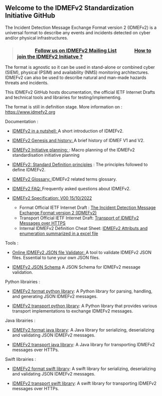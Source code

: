 
## Welcome to the IDMEFv2 Standardization Initiative GitHub



   The Incident Detection Message Exchange Format version 2 (IDMEFv2) is a universal format to describe any events and incidents detected on cyber and/or
   physical infrastructures. 
   
   >
   > ### &nbsp; &nbsp; &nbsp; &nbsp; &nbsp; &nbsp; &nbsp; &nbsp;[**Follow us on IDMEFv2 Mailing List**](https://www.freelists.org/list/idmefv2)  &nbsp; &nbsp; &nbsp; &nbsp; &nbsp; &nbsp; &nbsp; [**How to join the IDMEFv2 Initiatve ?**](https://idmefv2.github.io/index.php/how-to-join/index.html)
   >

   The format is agnostic so it can be used in stand-alone or combined cyber (SIEM), physical (PSIM) and availability (NMS) monitoring
   architectures.  IDMEFv2 can also be used to describe natural and man-made hazards threats and incidents.
   
   This IDMEFv2 GitHub hosts documentation, the official IETF Internet Drafts and technical tools and librairies for testing/implementing.
   
   The format is still in definition stage. More information on : https://www.idmefv2.org
   
   Documentation :
   
   * [IDMEFv2 in a nutshell: ](https://idmefv2.github.io/index.php/idmefv2-in-a-nutshell/index.html) A short introduction of IDMEFv2. 
   
   * [IDMEFv2 Genesis and history: ](https://idmefv2.github.io/index.php/genesis-and-history/index.html)
   A brief history of IDMEF V1 and V2.
   
   * [IDMEFv2 Initiative planning: ](https://idmefv2.github.io/index.php/standardization-planning/index.html) :
   Macro planning of the IDMEFv2 standardisation initiative planning
   
   * [IDMEFv2: Standard Definition principles](https://idmefv2.github.io/index.php/standardization-principles/index.html) : The principles followed to define IDMEFv2.
   
   * [IDMEFv2 Glossary: ](https://idmefv2.github.io/index.php/glossary/index.html) IDMEFv2 related terms glossary.
   
   * [IDMEFv2 FAQ: ](https://idmefv2.github.io/index.php/idmefv2-faq/index.html) Frequently asked questions about IDMEFv2.
   
   
   * [IDMEFv2 Specification: V00 15/10/2022 ](https://github.com/IDMEFv2/idmefv2-drafts)  
       * Format Official IETF Internet Draft :  [ The Incident Detection Message Exchange Format version 2 (IDMEFv2)](https://datatracker.ietf.org/doc/draft-lehmann-idmefv2/)
       * Transport Official IETF Internet Draft: [Transport of IDMEFv2 Messages over HTTPS](https://datatracker.ietf.org/doc/draft-poirotte-idmefv2-https-transport/) 
       * Internal IDMEFv2 Définition Cheat Sheet: [IDMEFv2 Attributs and enumeration summarized in a excel file](https://github.com/IDMEFv2/IDMEFv2-Specification/blob/main/IDMEFv2-Definition.xlsx)
   
<!---  

* [IDMEFv2 JSON Examples ](https://github.com/IDMEFv2/idmefv2-drafts/wiki/IDMEFv2-:-JSON-Alerts-Examples)  
   IDMEFv2 JSON alert (Cyber, Physical, Threat , Monitoring, etc.) . A must read if you are creating your own JSON files.

--->
   
   Tools :
   
   * [Online IDMEFv2 JSON file Validator: ](https://idmefv2.github.io/idmefv2_validator.html)
   A tool to validate IDMEFv2 JSON files. Essential to tune your own JSON files.
   
   * [ IDMEFv2 JSON Schema]( https://raw.githubusercontent.com/IDMEFv2/IDMEFv2-Specification/main/IDMEFv2.schema)
   A JSON Schema for IDMEFv2 message validation.
   
 <!---     
   
   IDMEFv2 prototypes : (work in progress)
   
   * [IDMEFv2 SIEM prototype](https://github.com/IDMEFv2/IDMEFv2-prototype) : 
   An IDMEFv2 manager prototype (server, storage, correlation and visualisation)
   
-->   
   
   Python librairies :
   
   * [IDMEFv2 format python library](https://github.com/IDMEFv2/python-idmefv2): 
   A Python library for parsing, handling, and generating JSON IDMEFv2 messages.
   
   * [IDMEFv2 transport python library](https://github.com/IDMEFv2/python-idmefv2-transport): 
   A Python library that provides various transport implementations to exchange IDMEFv2 messages.
   
   Java librairies :
   
   * [IDMEFv2 format java library](https://github.com/IDMEFv2/java-idmef-library): 
   A Java library for serializing, deserializing and validating JSON IDMEFv2 messages.
   
   * [IDMEFv2 transport java library](https://github.com/IDMEFv2/java-idmef-transport-library): 
   A Java library for transporting IDMEFv2 messages over HTTPs.
   
   Swift librairies :
   
   * [IDMEFv2 format swift library](https://github.com/IDMEFv2/swift-idmef-library): 
   A swift library for serializing, deserializing and validating JSON IDMEFv2 messages.
   
   * [IDMEFv2 transport swift library](https://github.com/IDMEFv2/swift-idmef-transport-library): 
   A swift library for transporting IDMEFv2 messages over HTTPs.
   
  
   

<!--

**Here are some ideas to get you started:**



🙋‍♀️ A short introduction - what is your organization all about?
🌈 Contribution guidelines - how can the community get involved?
👩‍💻 Useful resources - where can the community find your docs? Is there anything else the community should know?
🍿 Fun facts - what does your team eat for breakfast?
🧙 Remember, you can do mighty things with the power of [Markdown](https://docs.github.com/github/writing-on-github/getting-started-with-writing-and-formatting-on-github/basic-writing-and-formatting-syntax)
-->
